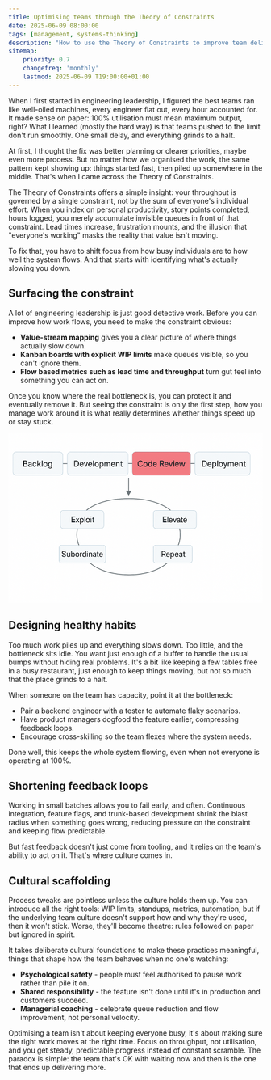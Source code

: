 ```yaml
---
title: Optimising teams through the Theory of Constraints
date: 2025-06-09 08:00:00
tags: [management, systems-thinking]
description: "How to use the Theory of Constraints to improve team delivery"
sitemap:
    priority: 0.7
    changefreq: 'monthly'
    lastmod: 2025-06-09 T19:00:00+01:00
---
```

When I first started in engineering leadership, I figured the best teams ran like well-oiled machines, every engineer flat out, every hour accounted for. It made sense on paper: 100% utilisation must mean maximum output, right? What I learned (mostly the hard way) is that teams pushed to the limit don't run smoothly. One small delay, and everything grinds to a halt.

At first, I thought the fix was better planning or clearer priorities, maybe even more process. But no matter how we organised the work, the same pattern kept showing up: things started fast, then piled up somewhere in the middle. That's when I came across the Theory of Constraints.

The Theory of Constraints offers a simple insight: your throughput is governed by a single constraint, not by the sum of everyone's individual effort. When you index on personal productivity, story points completed, hours logged, you merely accumulate invisible queues in front of that constraint. Lead times increase, frustration mounts, and the illusion that "everyone's working" masks the reality that value isn't moving.

To fix that, you have to shift focus from how busy individuals are to how well the system flows. And that starts with identifying what's actually slowing you down.

## Surfacing the constraint
A lot of engineering leadership is just good detective work. Before you can improve how work flows, you need to make the constraint obvious:

- **Value-stream mapping** gives you a clear picture of where things actually slow down.
- **Kanban boards with explicit WIP limits** make queues visible, so you can't ignore them.
- **Flow based metrics such as lead time and throughput** turn gut feel into something you can act on.

Once you know where the real bottleneck is, you can protect it and eventually remove it. But seeing the constraint is only the first step, how you manage work around it is what really determines whether things speed up or stay stuck.

![Abstract image of engineering workflow and using Theory of Constraints](/assets/images/optimising-teams-theory-of-constraints.png)

## Designing healthy habits
Too much work piles up and everything slows down. Too little, and the bottleneck sits idle. You want just enough of a buffer to handle the usual bumps without hiding real problems. It's a bit like keeping a few tables free in a busy restaurant, just enough to keep things moving, but not so much that the place grinds to a halt.

When someone on the team has capacity, point it at the bottleneck:

- Pair a backend engineer with a tester to automate flaky scenarios.
- Have product managers dogfood the feature earlier, compressing feedback loops.
- Encourage cross-skilling so the team flexes where the system needs.

Done well, this keeps the whole system flowing, even when not everyone is operating at 100%.

## Shortening feedback loops
Working in small batches allows you to fail early, and often. Continuous integration, feature flags, and trunk-based development shrink the blast radius when something goes wrong, reducing pressure on the constraint and keeping flow predictable.

But fast feedback doesn't just come from tooling, and it relies on the team's ability to act on it. That's where culture comes in.

## Cultural scaffolding
Process tweaks are pointless unless the culture holds them up. You can introduce all the right tools: WIP limits, standups, metrics, automation, but if the underlying team culture doesn't support how and why they're used, then it won't stick. Worse, they'll become theatre: rules followed on paper but ignored in spirit.

It takes deliberate cultural foundations to make these practices meaningful, things that shape how the team behaves when no one's watching:

- **Psychological safety** - people must feel authorised to pause work rather than pile it on.
- **Shared responsibility** - the feature isn't done until it's in production and customers succeed.
- **Managerial coaching** - celebrate queue reduction and flow improvement, not personal velocity.

Optimising a team isn't about keeping everyone busy, it's about making sure the right work moves at the right time. Focus on throughput, not utilisation, and you get steady, predictable progress instead of constant scramble. The paradox is simple: the team that's OK with waiting now and then is the one that ends up delivering more.
